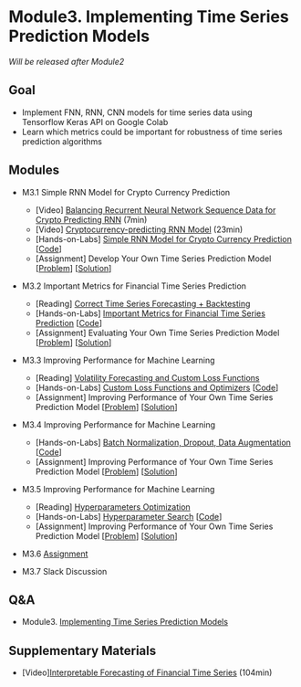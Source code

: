 # Module3. Implementing Time Series Prediction Models

*Will be released after Module2*

## Goal
- Implement FNN, RNN, CNN models for time series data using Tensorflow Keras API on Google Colab 
- Learn which metrics could be important for robustness of time series prediction algorithms 

## Modules
- M3.1 Simple RNN Model for Crypto Currency Prediction
    - [Video] [Balancing Recurrent Neural Network Sequence Data for Crypto Predicting RNN](https://pythonprogramming.net/balancing-rnn-data-deep-learning-python-tensorflow-keras/) (7min)
    - [Video] [Cryptocurrency-predicting RNN Model](https://pythonprogramming.net/crypto-rnn-model-deep-learning-python-tensorflow-keras/) (23min)
    - [Hands-on-Labs] [Simple RNN Model for Crypto Currency Prediction]() [[Code]()]
    - [Assignment] Develop Your Own Time Series Prediction Model [[Problem]()] [[Solution]()]

- M3.2 Important Metrics for Financial Time Series Prediction
    - [Reading] [Correct Time Series Forecasting + Backtesting](https://medium.com/machine-learning-world/neural-networks-for-algorithmic-trading-1-2-correct-time-series-forecasting-backtesting-9776bfd9e589)
    - [Hands-on-Labs] [Important Metrics for Financial Time Series Prediction]() [[Code]()]
    - [Assignment] Evaluating Your Own Time Series Prediction Model [[Problem]()] [[Solution]()]

- M3.3 Improving Performance for Machine Learning
    - [Reading] [Volatility Forecasting and Custom Loss Functions](https://codeburst.io/neural-networks-for-algorithmic-trading-volatility-forecasting-and-custom-loss-functions-c030e316ea7e)
    - [Hands-on-Labs] [Custom Loss Functions and Optimizers]() [[Code]()]
    - [Assignment] Improving Performance of Your Own Time Series Prediction Model [[Problem]()] [[Solution]()]

- M3.4 Improving Performance for Machine Learning
    - [Hands-on-Labs] [Batch Normalization, Dropout, Data Augmentation]() [[Code]()]
    - [Assignment] Improving Performance of Your Own Time Series Prediction Model [[Problem]()] [[Solution]()]

- M3.5 Improving Performance for Machine Learning
    - [Reading] [Hyperparameters Optimization](https://medium.com/machine-learning-world/neural-networks-for-algorithmic-trading-hyperparameters-optimization-cb2b4a29b8ee)
    - [Hands-on-Labs] [Hyperparameter Search]() [[Code]()]
    - [Assignment] Improving Performance of Your Own Time Series Prediction Model [[Problem]()] [[Solution]()]

- M3.6 [Assignment]()
- M3.7 Slack Discussion

## Q&A
- Module3. [Implementing Time Series Prediction Models](../Q&A/Module3.md)

## Supplementary Materials
- [Video][Interpretable Forecasting of Financial Time Series](https://youtu.be/gX8gyri8E28?t=107) (104min)